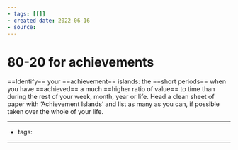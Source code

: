 ```yaml
---
- tags: [[]]
- created date: 2022-06-16
- source: 
---
```


# 80-20 for achievements

==Identify== your ==achievement== islands: the ==short periods== when you have ==achieved== a much ==higher ratio of value== to time than during the rest of your week, month, year or life. Head a clean sheet of paper with ‘Achievement Islands’ and list as many as you can, if possible taken over the whole of your life.

---
- tags: 
---
